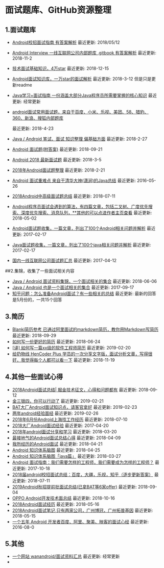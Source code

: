 # 面试题库、GitHub资源整理

## 1.面试题库

* [Android校招面试指南 有答案解析](https://github.com/LRH1993/android_interview)	最近更新: 2018/05/12

* [Android Interview 一线互联网公司内部题库 ,gitbook 有答案解析](http://www.jackywang.tech/AndroidInterview-Q-A/)	最近更新: 2018-11-2

* [技术面试基础知识，4万star](https://github.com/CyC2018/CS-Notes)	最近更新: 2018-12-15

* [Android面试知识库，一万star的面试解析](https://github.com/francistao/LearningNotes)	最近更新: 2018-3-12 但是只是更新readme

* [Java学习+面试指南 一份涵盖大部分Java程序员所需要掌握的核心知识](https://github.com/Snailclimb/JavaGuide)	最近更新: 经常更新

* [android面试常用面试题，来自于百度、小米、乐视、美团、58、猎豹、360、新浪、搜狐内部题库](https://github.com/xiangzhihong/android-Interview)        

  最近更新: 2018-4-23

* [Java / Android 笔试、面试 知识整理 偏基础方面](https://github.com/hadyang/interview)	最近更新: 2018-2-27

* [Android 面试题(附答案)](https://juejin.im/post/5b8f15e26fb9a01a031b12d9)        最近更新: 2018-09-21

* [Android 2018 最新面试题](https://mp.weixin.qq.com/s/UQQdOcPOT8kS82Wh383nPA)        最近更新: 2018-3-5

* [2018年Android面试题整理](https://juejin.im/post/5a82a07df265da4e7071c78f)        最近更新: 2018-2-21

* [Android 面试重难点 来自于清华大神(潇涧)的Java总结](https://juejin.im/entry/57466b5e71cfe40068cd862a)        最近更新: 2016-05-26

* [2018Android中高级面试题总结](https://zhuanlan.zhihu.com/p/39544383)        最近更新: 2018-07-11

* [Android程序员面试会遇到的算法，有四篇文章，包括二叉树、广度优先搜索、深度优先搜索、消息队列，**其他的可以点进作者主页查看](https://juejin.im/post/5ae95f666fb9a07a9e4d07b5)        最近更新: 2018-05-02

* [Android面试题收集，一篇文章，列出了100个Android相关问题并解析](https://juejin.im/post/58a6c38861ff4b0062ae4c25)        最近更新: 2017-02-17

* [Java面试题收集，一篇文章，列出了100个java相关问题并解析](https://juejin.im/post/58a6a43661ff4b006c4a0a29)        最近更新: 2017-02-17

* [国内一线互联网公司面试题汇总](https://github.com/AweiLoveAndroid/CommonDevKnowledge/blob/master/interview/summary.md)        最近更新: 2017-04-12



##2.集锦，收集了一些面试相关内容

* [Java / Android 面试资料集锦，一个面试相关的集合](https://jingbin.me/2017/02/20/Android%20%E9%9D%A2%E8%AF%95%E8%B5%84%E6%96%99%E9%9B%86%E9%94%A6/)        最近更新: 2018-06-06
* [Java / Android 也是一个面试相关的集合](https://github.com/Freelander/Blog/blob/master/2016/02.md)        最近更新: 2017-09-17
* [知乎问题：怎么准备Android面试？有一些相关的总结](*https://www.zhihu.com/question/37483907?sort=created*)        最近更新: 最新的回答是5月份的，一共15个回答





## 3.简历

- [Blankj简历参考 已通过阿里面试的markdown简历，教你用Markdown写简历](https://github.com/Blankj/resume)        最近更新: 2018-09-29
- [如何写一份更好的简历](https://juejin.im/post/5b2fb0e1f265da59584d98b9)        最近更新: 2018-06-24
- [[译] 如何写一篇xx级的软件工程师简历](https://juejin.im/post/5c6ca8b9f265da2dc13c7a10)        最近更新: 2019-02-20
- [给扔物线 HenCoder Plus 学员的一次分享文字版，面试分析文章，写得很好，我觉得每个人都可以看一下](https://juejin.im/post/5bf212a46fb9a049de6cf57c)        最近更新: 2018-11-19



## 4.其他一些面试心得

+ [2018Android面试总结| 掘金技术征文，心得和问题都有](https://juejin.im/post/5b97ab465188255c865e030a)        最近更新: 2018-09-12
+ [金三银四，你可以行动了](https://juejin.im/post/5c6de7066fb9a049db73b8f2)        最近更新: 2019-02-21
+ [BAT大厂Android面试知识点，请客官拿好](https://juejin.im/post/5c70520b6fb9a04a0730fe12)        最近更新: 2019-02-23
+ [两年android经验面经](https://www.jianshu.com/p/73bdb80914ba)        最近更新: 2019-02-26
+ [2018年6月份Android上海找工作经历](https://juejin.im/post/5b43f2e06fb9a04fbe12c222)        最近更新: 2018-07-10
+ [2018大厂Android面试经验](https://juejin.im/post/5ad958666fb9a07acf55b21d)        最近更新: 2017-04-20
+ [2018年android面试分享和学习](https://juejin.im/entry/5ab059d46fb9a028ba1f4ba0)        最近更新: 2018-03-20
+ [最接地气的Android面试总结心得](https://juejin.im/post/5adaf05ff265da0b7155d8f0)        最近更新: 2018-04-09
+ [我所经历的Android面试](https://juejin.im/post/5adaf05ff265da0b7155d8f0)        最近更新: 2018-04-21
+ [Android 知识体系脑图](https://juejin.im/entry/5adf719e6fb9a07ab773db0f)        最近更新: 2018-04-25
+ [Android 知识体系脑图「java篇」](https://juejin.im/entry/5ab9343b6fb9a028df229ff4)        最近更新: 2018-03-27
+ [Android 面试指南：我们需要怎样的工程师，我们需要成为怎样的工程师？](https://juejin.im/entry/59e68f2cf265da43163c26a6)        最近更新: 2017-10-18
+ [2018届android校招面试总结：百度，大疆，乐视，知乎（逐步更新答案）](https://juejin.im/post/5b4563dee51d45190e34e531)        最近更新: 2018-07-11
+ [2019Android秋招提前批面试总结(已拿BAT等6家offer)](https://juejin.im/post/5b7fc6d5f265da437a469870)        最近更新: 2018-09-04
+ [OPPO Android开发技术面总结](https://www.jianshu.com/p/b110f9c1384c)        最近更新: 2018-10-16
+ [2018Android面试经历](https://juejin.im/post/5afb87e0f265da0b8262f486)        最近更新: 2018-05-16
+ [2018Android面试笔记,只有两家公司，广州博冠，广州拓普基因](https://juejin.im/post/5afaafdb6fb9a07a9b361c54)        最近更新: 2018-05-15
+ [一个五年 Android 开发者百度、阿里、聚美、映客的面试心经](https://juejin.im/entry/57a159d1d342d3005730ed0b)        最近更新: 2016-08-0



## 5.其他

* [一个网站 wanandroid/面试资料汇总](http://www.wanandroid.com/article/list/0?cid=73)        最近更新: 经常更新
* 











